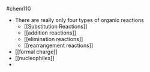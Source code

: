 #chem110 
- There are really only four types of organic reactions
	- [[Substitution Reactions]]
	- [[addition reactions]]
	- [[elimination reactions]]
	- [[rearrangement reactions]]
- [[formal charge]]
- [[nucleophiles]]
- 
